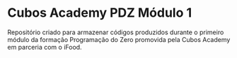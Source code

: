 # Cubos Academy PDZ Módulo 1
Repositório criado para armazenar códigos produzidos durante o primeiro módulo da formação Programação do Zero promovida pela Cubos Academy em parceria com o iFood.
